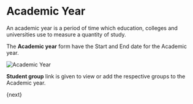 # Academic Year

An academic year is a period of time which education, colleges and universities use to measure a quantity of study.

The **Academic year** form have the Start and End date for the Academic year.

<img class="screenshot" alt="Academic Year" src="/docs/assets/img/education/setup/academic-year.png">

**Student group** link is given to view or add the respective groups to the Academic year.

{next} 